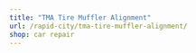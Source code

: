 ```yaml
---
title: "TMA Tire Muffler Alignment"
url: /rapid-city/tma-tire-muffler-alignment/
shop: car repair
---
```

